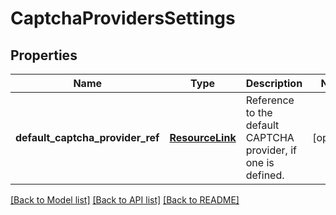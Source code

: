 # CaptchaProvidersSettings

## Properties
Name | Type | Description | Notes
------------ | ------------- | ------------- | -------------
**default_captcha_provider_ref** | [**ResourceLink**](ResourceLink.md) | Reference to the default CAPTCHA provider, if one is defined. | [optional] 

[[Back to Model list]](../README.md#documentation-for-models) [[Back to API list]](../README.md#documentation-for-api-endpoints) [[Back to README]](../README.md)


